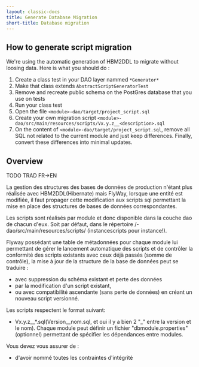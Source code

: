 ```yaml
---
layout: classic-docs
title: Generate Database Migration
short-title: Database migration
---
```



## How to generate script migration

We're using the automatic generation of HBM2DDL to migrate without loosing data. Here is what you should do : 
1. Create a class test in your DAO layer nammed `*Generator*`
1. Make that class extends `AbstractScriptGeneratorTest`
1. Remove and recreate public schema on the PostGres database that you use on tests
1. Run your class test
1. Open the file `<module>-dao/target/project_script.sql`
1. Create your own migration script `<module>-dao/src/main/resources/scripts/Vx.y.z__<description>.sql`
1. On the content of `<module>-dao/target/project_script.sql`, remove all SQL not related to the current module and just keep differences. Finally, convert these differences into minimal updates. 

## Overview

TODO TRAD FR->EN

La gestion des structures des bases de données de production n'étant plus réalisée avec HBM2DDL(Hibernate) mais FlyWay, lorsque une entité est modifiée, il faut propager cette modification aux scripts sql permettant la mise en place des structures de bases de données correspondantes.

Les scripts sont réalisés par module et donc disponible dans la couche dao de chacun d'eux. Soit par défaut, dans le répertoire <module>/<module>-dao/src/main/resources/scripts/<module> (instancescripts pour instance!). 

Flyway possédant une table de métadonnées pour chaque module lui permettant de gérer le lancement automatique des scripts et de contrôler la conformité des scripts existants avec ceux déjà passés (somme de contrôle), la mise à jour de la structure de la base de données peut se traduire :
 - avec suppression du schéma existant et perte des données
 - par la modification d'un script existant,
 - ou avec compatibilité ascendante (sans perte de données) en créant un nouveau script versionné.


Les scripts respectent le format suivant:
 - Vx.y.z__*.sql(Version__nom.sql, et oui il y a bien 2 "_" entre la version et le nom). Chaque module peut définir un fichier "dbmodule.properties" (optionnel) permettant de spécifier les dépendances entre modules.

Vous devez vous assurer de :
- d'avoir nommé toutes les contraintes d'intégrité
